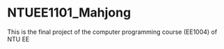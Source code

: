 # NTUEE1101_Mahjong
This is the final project of the computer programming course (EE1004) of NTU EE
